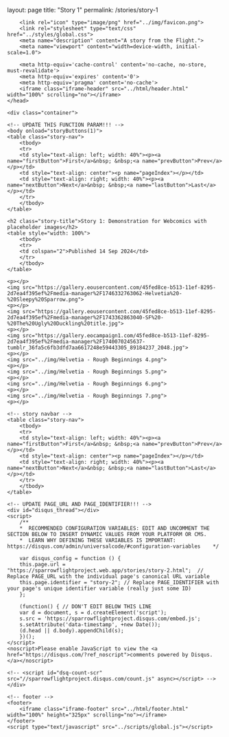layout: page
title: "Story 1"
permalink: /stories/story-1

<!DOCTYPE html>
<html>
    <!-- header -->
	<head>
        <!-- UPDATE TITLE -->
        <title>Story 1 | Sparrow Flight</title>

		<link rel="icon" type="image/png" href="../img/favicon.png">
        <link rel="stylesheet" type="text/css" href="../styles/global.css">
        <meta name="description" content="A story from the Flight.">
        <meta name="viewport" content="width=device-width, initial-scale=1.0">
        
        <meta http-equiv='cache-control' content='no-cache, no-store, must-revalidate'>
        <meta http-equiv='expires' content='0'>
        <meta http-equiv='pragma' content='no-cache'>
        <iframe class="iframe-header" src="../html/header.html" width="100%" scrolling="no"></iframe>
    </head>
    
    <div class="container">

    <!-- UPDATE THIS FUNCTION PARAM!!! -->
    <body onload="storyButtons(1)">
    <table class="story-nav">
        <tbody>
        <tr>
        <td style="text-align: left; width: 40%"><p><a name="firstButton">First</a>&nbsp; &nbsp;<a name="prevButton">Prev</a></p></td>
        <td style="text-align: center"><p name="pageIndex"></p></td>
        <td style="text-align: right; width: 40%"><p><a name="nextButton">Next</a>&nbsp; &nbsp;<a name="lastButton">Last</a></p></td>
        </tr>
        </tbody>
    </table>

    <h2 class="story-title">Story 1: Demonstration for Webcomics with placeholder images</h2>
    <table style="width: 100%">
        <tbody>
        <tr>
        <td colspan="2">Published 14 Sep 2024</td>
        </tr>
        </tbody>
    </table>

    <p></p>
    <img src="https://gallery.eousercontent.com/45fed8ce-b513-11ef-8295-2d7ea4f395ef%2Fmedia-manager%2F1746332763062-Helvetia%20-%20Sleepy%20Sparrow.png">
    <p></p>
    <img src="https://gallery.eousercontent.com/45fed8ce-b513-11ef-8295-2d7ea4f395ef%2Fmedia-manager%2F1743362863040-SF%20-%20The%20Ugly%20Duckling%20title.jpg">
    <p></p>
    <img src="https://gallery.eocampaign1.com/45fed8ce-b513-11ef-8295-2d7ea4f395ef%2Fmedia-manager%2F1740070245637-tumblr_36fa5c6fb3dfd7aa6617248e59443305_89184237_2048.jpg">
    <p></p>
    <img src="../img/Helvetia - Rough Beginnings 4.png">
    <p></p>
    <img src="../img/Helvetia - Rough Beginnings 5.png">
    <p></p>
    <img src="../img/Helvetia - Rough Beginnings 6.png">
    <p></p>
    <img src="../img/Helvetia - Rough Beginnings 7.png">
    <p></p>

    <!-- story navbar -->
    <table class="story-nav">
        <tbody>
        <tr>
        <td style="text-align: left; width: 40%"><p><a name="firstButton">First</a>&nbsp; &nbsp;<a name="prevButton">Prev</a></p></td>
        <td style="text-align: center"><p name="pageIndex"></p></td>
        <td style="text-align: right; width: 40%"><p><a name="nextButton">Next</a>&nbsp; &nbsp;<a name="lastButton">Last</a></p></td>
        </tr>
        </tbody>
    </table>

    <!-- UPDATE PAGE_URL AND PAGE_IDENTIFIER!!! -->
    <div id="disqus_thread"></div>
    <script>
        /**
        *  RECOMMENDED CONFIGURATION VARIABLES: EDIT AND UNCOMMENT THE SECTION BELOW TO INSERT DYNAMIC VALUES FROM YOUR PLATFORM OR CMS.
        *  LEARN WHY DEFINING THESE VARIABLES IS IMPORTANT: https://disqus.com/admin/universalcode/#configuration-variables    */
        
        var disqus_config = function () {
        this.page.url = "https://sparrowflightproject.web.app/stories/story-2.html";  // Replace PAGE_URL with the individual page's canonical URL variable
        this.page.identifier = "story-2"; // Replace PAGE_IDENTIFIER with your page's unique identifier variable (really just some ID)
        };
        
        (function() { // DON'T EDIT BELOW THIS LINE
        var d = document, s = d.createElement('script');
        s.src = 'https://sparrowflightproject.disqus.com/embed.js';
        s.setAttribute('data-timestamp', +new Date());
        (d.head || d.body).appendChild(s);
        })();
    </script>
    <noscript>Please enable JavaScript to view the <a href="https://disqus.com/?ref_noscript">comments powered by Disqus.</a></noscript>

    <!-- <script id="dsq-count-scr" src="//sparrowflightproject.disqus.com/count.js" async></script> -->
    </div>

    <!-- footer -->
    <footer>
        <iframe class="iframe-footer" src="../html/footer.html" width="100%" height="325px" scrolling="no"></iframe>
    </footer>
    <script type="text/javascript" src="../scripts/global.js"></script>
</html>